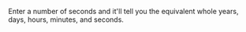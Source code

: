Enter a number of seconds and it'll tell you the equivalent whole years, days, hours, minutes, and seconds.
